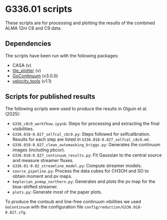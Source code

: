 # G336.01 scripts

These scripts are for processing and plotting the results of the combined ALMA 12m C8 and C9 data.

## Dependencies

The scripts have been run with the following packages:

- CASA (v)
- [tile_plotter](https://github.com/folguinch/tile_plotter) (v)
- [GoContinuum](https://github.com/folguinch/GoContinuum) (v3.0.0)
- [velocity_tools](https://github.com/jpinedaf/velocity_tools/tree/v1.1) (v1.1)


## Scripts for published results

The following scripts were used to produce the results in Olguin et al. (2025):

- `G336_c8c9_workfkow.ipynb`: Steps for processing and extracting the final visibilities.
- `G336.018-0.827_selfcal_c8c9.py`: Steps followed for selfcalibration. Results for each step are listed in `G336.018-0.827_selfcal_c8c9.md`.
- `G336.018-0.827_clean_automasking_briggs.py`: Generates the continuum images (including pbcor).
- `G336.018-0.827_continuum_results.py`: Fit Gaussian to the central source and measure streamer fluxes.
- `G336.01-0.82_streamline_model.py`: Compute streamer models.
- `source_pipeline.py`: Process the data cubes for CH3OH and SO to obtain moment and pv maps.
- `keplerian_pvmap_northern.py`: Generates and plots the pv map for the blue-shifted streamer.
- `plots.py`: Generate most of the paper plots.

To produce the contsub and line-free continuum vibilities we used `GoContinuum` with the configuration file `config/reduction/G336.018-0.827.cfg`.
